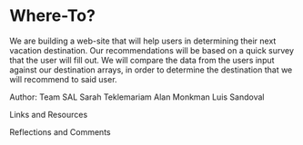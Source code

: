 # Where-To?

We are building a web-site that will help users in determining their next vacation destination. Our recommendations will be based on a quick survey that the user will fill out. We will compare the data from the users input against our destination arrays, in order to determine the destination that we will recommend to said user.

Author: Team SAL
        Sarah Teklemariam
        Alan Monkman
        Luis Sandoval
        

Links and Resources

Reflections and Comments
